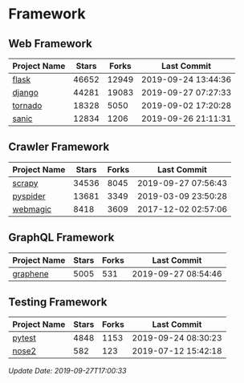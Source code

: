 # Framework

## Web Framework

| Project Name | Stars | Forks | Last Commit |
| ------------ | ----- | ----- | ----------- |
| [flask](https://github.com/pallets/flask) | 46652 | 12949 | 2019-09-24 13:44:36 |
| [django](https://github.com/django/django) | 44281 | 19083 | 2019-09-27 07:27:33 |
| [tornado](https://github.com/tornadoweb/tornado) | 18328 | 5050 | 2019-09-02 17:20:28 |
| [sanic](https://github.com/huge-success/sanic) | 12834 | 1206 | 2019-09-26 21:11:31 |

## Crawler Framework

| Project Name | Stars | Forks | Last Commit |
| ------------ | ----- | ----- | ----------- |
| [scrapy](https://github.com/scrapy/scrapy) | 34536 | 8045 | 2019-09-27 07:56:43 |
| [pyspider](https://github.com/binux/pyspider) | 13681 | 3349 | 2019-03-09 23:50:28 |
| [webmagic](https://github.com/code4craft/webmagic) | 8418 | 3609 | 2017-12-02 02:57:06 |

## GraphQL Framework

| Project Name | Stars | Forks | Last Commit |
| ------------ | ----- | ----- | ----------- |
| [graphene](https://github.com/graphql-python/graphene) | 5005 | 531 | 2019-09-27 08:54:46 |

## Testing Framework

| Project Name | Stars | Forks | Last Commit |
| ------------ | ----- | ----- | ----------- |
| [pytest](https://github.com/pytest-dev/pytest) | 4848 | 1153 | 2019-09-24 08:30:23 |
| [nose2](https://github.com/nose-devs/nose2) | 582 | 123 | 2019-07-12 15:42:18 |

*Update Date: 2019-09-27T17:00:33*